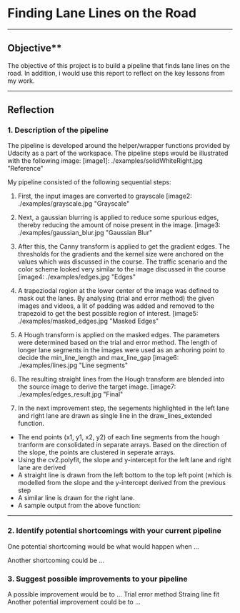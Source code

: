 # **Finding Lane Lines on the Road** 


---

## Objective**

The objective of this project is to build a pipeline that finds lane lines on the road. In addition, i would use this report to reflect on the key lessons from my work.

---

## Reflection

### 1. Description of the pipeline
The pipeline is developed around the helper/wrapper functions provided by Udacity as a part of the workspace. The pipeline steps would be illustrated with the following image:
[image1]: ./examples/solidWhiteRight.jpg "Reference"

My pipeline consisted of the following sequential steps:
1. First, the input images are converted to grayscale
[image2: ./examples/grayscale.jpg "Grayscale"

2. Next, a gaussian blurring is applied to reduce some spurious edges, thereby reducing the amount of noise present in the image. 
[image3: ./examples/gaussian_blur.jpg "Gaussian Blur"

3. After this, the Canny transform is applied to get the gradient edges. The thresholds for the gradients and the kernel size were anchored on the values which was discussed in the course. The traffic scenario and the color scheme looked very similar to the image discussed in the course
[image4: ./examples/edges.jpg "Edges"

4. A trapeziodal region at the lower center of the image was defined to mask out the lanes. By analysing (trial and error method) the given images and videos, a lit of padding was added and removed to the trapezoid to get the best possible region of interest.
[image5: ./examples/masked_edges.jpg "Masked Edges"

5. A Hough transform is applied on the masked edges. The parameters were determined based on the trial and error method. The length of longer lane segments in the images were used as an anhoring point to decide the min_line_length and max_line_gap
[image6: ./examples/lines.jpg "Line segments"

6. The resulting straight lines from the Hough transform are blended into the source image to derive the target image.
[image7: ./examples/edges_result.jpg "Final"

7. In the next improvement step, the segements highlighted in the left lane and right lane are drawn as single line in the draw_lines_extended function. 
- The end points (x1, y1, x2, y2) of each line segments from the hough tranform are consolidated in separate arrays. Based on the direction of the slope, the points are clustered in seperate arrays. 
- Using the cv2.polyfit, the slope and y-intercept for the left lane and right lane are derived
- A straight line is drawn from the left bottom to the top left point (which is modelled from the slope and the y-intercept derived from the previous step
- A similar line is drawn for the right lane.
- A sample output from the above function:

---
### 2. Identify potential shortcomings with your current pipeline


One potential shortcoming would be what would happen when ... 

Another shortcoming could be ...


### 3. Suggest possible improvements to your pipeline

A possible improvement would be to ...
Trial error method
Straing line fit
Another potential improvement could be to ...
